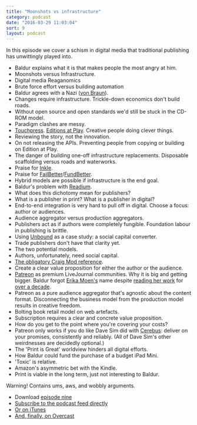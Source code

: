 ```yaml
---
title: "Moonshots vs infrastructure"
category: podcast
date: "2016-03-29 11:03:04"
sort: 9
layout: podcast
---
```


In this episode we cover a schism in digital media that traditional publishing has unwittingly played into.

* Baldur explains what it is that makes people the most angry at him.
* Moonshots versus Infrastructure.
* Digital media Reaganomics
* Brute force effort versus building automation
* Baldur agrees with a Nazi ([von Braun](https://en.wikipedia.org/wiki/Wernher_von_Braun)).
* Changes require infrastructure. Trickle-down economics don't build roads.
* Without open source and open standards we'd still be stuck in the CD-ROM model.
* Paradigm clashes are messy.
* [Touchpress](http://www.touchpress.com). [Editions at Play](https://editionsatplay.withgoogle.com/#/). Creative people doing clever things.
* Reviewing the story, not the innovation.
* On not releasing the APIs. Preventing people from copying or building on Edition at Play.
* The danger of building one-off infrastructure replacements. Disposable scaffolding versus roads and waterworks.
* Praise for [Inkle](http://www.inklestudios.com).
* Praise for [FailBetter](http://www.failbettergames.com)/[FundBetter](http://www.failbettergames.com/fundbetter/).
* Hybrid models are possible if infrastructure is the end goal.
* Baldur's problem with [Readium](http://readium.org).
* What does this dichotomy mean for publishers?
* What is a publisher in print? What is a publisher in digital?
* End-to-end integration is very hard to pull off in digital. Choose a focus: author or audiences.
* Audience aggregator versus production aggregators.
* Publishers act as if authors were completely fungible. Foundation labour in publishing is brittle.
* Using [Unbound](https://unbound.co.uk) as a case study: a social capital converter.
* Trade publishers don't have that clarity yet.
* The two potential models.
* Authors, unfortunately, need social capital.
* [The obligatory Craig Mod reference](http://craigmod.com/journal/post_artifact/).
* Create a clear value proposition for either the author or the audience.
* [Patreon](https://www.patreon.com) as premium LiveJournal communities. Why it is big and getting bigger. Baldur forgot [Erika Moen's](https://twitter.com/ErikaMoen) name despite [reading her work](http://www.ohjoysextoy.com) for [over a decade](http://www.darcomic.com/2004/01/01/whatthefuck/).
* Patreon as a pure audience aggregator that's agnostic about the content format. Disconnecting the business model from the production model results in creative freedom.
* Bolting book retail model on web artefacts.
* Subscription requires a clear and concrete value proposition.
* How do you get to the point where you're covering your costs?
* Patreon only works if you do like Dave Sim did with [Cerebus](https://en.wikipedia.org/wiki/Cerebus_the_Aardvark): deliver on your promises, consistently and reliably. (All of Dave Sim's other weirdnesses are decidedly optional.)
* The 'Print is Great' worldview hinders all digital efforts.
* How Baldur could fund the purchase of a budget iPad Mini.
* 'Toxic' is relative.
* Amazon's asymmetric bet with the Kindle.
* Print is viable in the long term, just not interesting to Baldur.

Warning! Contains ums, aws, and wobbly arguments.

* Download <a href="http://thisisnotabook.baldurbjarnason.com/podcast/thisisnotthefutureofthebook-episode09.mp3" target="_blank">episode nine</a>
* [Subscribe to the podcast feed directly](http://feedpress.me/thissnotthefutureofthebook)
* [Or on iTunes](https://itunes.apple.com/gb/podcast/this-is-not-future-book/id1038121104)
* <a href="https://overcast.fm/itunes1038121104/this-is-not-the-future-of-the-book">And, finally, on Overcast</a>
